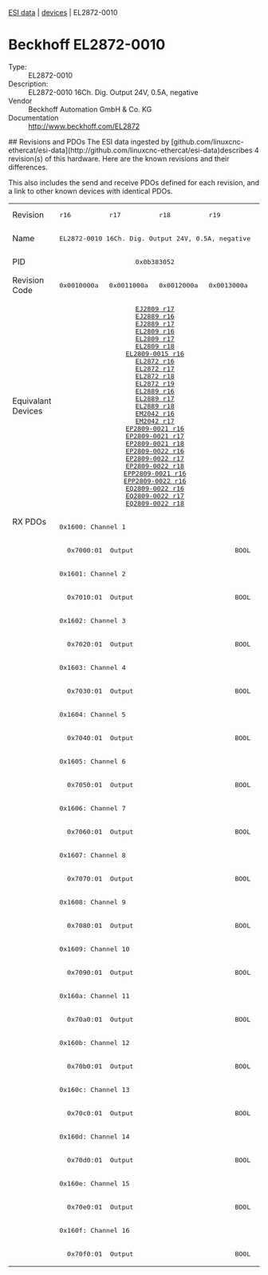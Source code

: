 <div class="nav"><a href="/esi-data">ESI data</a> | <a href="/esi-data/devices">devices</a> | EL2872-0010</div>

#  Beckhoff EL2872-0010

<dl>
  <dt>Type:</dt><dd>EL2872-0010</dd>
  <dt>Description:</dt><dd>EL2872-0010 16Ch. Dig. Output 24V, 0.5A, negative</dd>
  <dt>Vendor</dt><dd>Beckhoff Automation GmbH & Co. KG</dd>
  <dt>Documentation</dt><dd><a href="http://www.beckhoff.com/EL2872">http://www.beckhoff.com/EL2872</a></dd>
</dl>
## Revisions and PDOs
The ESI data ingested by [github.com/linuxcnc-ethercat/esi-data](http://github.com/linuxcnc-ethercat/esi-data)describes 4 revision(s) of this hardware.  Here are the known revisions and their differences.

This also includes the send and receive PDOs defined for each revision, and a link to other known devices with identical PDOs.

<table>
<tr >
<td class="first">Revision</td>
<td ><pre>r16</pre></td>
<td ><pre>r17</pre></td>
<td ><pre>r18</pre></td>
<td ><pre>r19</pre></td>
</tr>
<tr >
<td class="first">Name</td>
<td  colspan=4 align="center"><pre>EL2872-0010 16Ch. Dig. Output 24V, 0.5A, negative</pre></td>
</tr>
<tr >
<td class="first">PID</td>
<td  colspan=4 align="center"><pre>0x0b383052</pre></td>
</tr>
<tr >
<td class="first">Revision Code</td>
<td ><pre>0x0010000a</pre></td>
<td ><pre>0x0011000a</pre></td>
<td ><pre>0x0012000a</pre></td>
<td ><pre>0x0013000a</pre></td>
</tr>
<tr >
<td class="first">Equivalant Devices</td>
<td  colspan=4 align="center"><pre><a href="EJ2809">EJ2809 r17</a><br/><a href="EJ2889">EJ2889 r16</a><br/><a href="EJ2889">EJ2889 r17</a><br/><a href="EL2809">EL2809 r16</a><br/><a href="EL2809">EL2809 r17</a><br/><a href="EL2809">EL2809 r18</a><br/><a href="EL2809-0015">EL2809-0015 r16</a><br/><a href="EL2872">EL2872 r16</a><br/><a href="EL2872">EL2872 r17</a><br/><a href="EL2872">EL2872 r18</a><br/><a href="EL2872">EL2872 r19</a><br/><a href="EL2889">EL2889 r16</a><br/><a href="EL2889">EL2889 r17</a><br/><a href="EL2889">EL2889 r18</a><br/><a href="EM2042">EM2042 r16</a><br/><a href="EM2042">EM2042 r17</a><br/><a href="EP2809-0021">EP2809-0021 r16</a><br/><a href="EP2809-0021">EP2809-0021 r17</a><br/><a href="EP2809-0021">EP2809-0021 r18</a><br/><a href="EP2809-0022">EP2809-0022 r16</a><br/><a href="EP2809-0022">EP2809-0022 r17</a><br/><a href="EP2809-0022">EP2809-0022 r18</a><br/><a href="EPP2809-0021">EPP2809-0021 r16</a><br/><a href="EPP2809-0022">EPP2809-0022 r16</a><br/><a href="EQ2809-0022">EQ2809-0022 r16</a><br/><a href="EQ2809-0022">EQ2809-0022 r17</a><br/><a href="EQ2809-0022">EQ2809-0022 r18</a></pre></td>
</tr>
<tr class="rxpdo pdosection">
<td class="first" rowspan=32 valign=top>RX PDOs</td>
<td colspan=4 align="left"><pre>0x1600: Channel 1</pre></td>
<td></td>
</tr>
<tr class="rxpdo">
<td  colspan=4 align="left"><pre>  0x7000:01  Output                          BOOL</pre></td>
</tr>
<tr class="rxpdo pdosection">
<td  colspan=4 align="left"><pre>0x1601: Channel 2</pre></td>
</tr>
<tr class="rxpdo">
<td  colspan=4 align="left"><pre>  0x7010:01  Output                          BOOL</pre></td>
</tr>
<tr class="rxpdo pdosection">
<td  colspan=4 align="left"><pre>0x1602: Channel 3</pre></td>
</tr>
<tr class="rxpdo">
<td  colspan=4 align="left"><pre>  0x7020:01  Output                          BOOL</pre></td>
</tr>
<tr class="rxpdo pdosection">
<td  colspan=4 align="left"><pre>0x1603: Channel 4</pre></td>
</tr>
<tr class="rxpdo">
<td  colspan=4 align="left"><pre>  0x7030:01  Output                          BOOL</pre></td>
</tr>
<tr class="rxpdo pdosection">
<td  colspan=4 align="left"><pre>0x1604: Channel 5</pre></td>
</tr>
<tr class="rxpdo">
<td  colspan=4 align="left"><pre>  0x7040:01  Output                          BOOL</pre></td>
</tr>
<tr class="rxpdo pdosection">
<td  colspan=4 align="left"><pre>0x1605: Channel 6</pre></td>
</tr>
<tr class="rxpdo">
<td  colspan=4 align="left"><pre>  0x7050:01  Output                          BOOL</pre></td>
</tr>
<tr class="rxpdo pdosection">
<td  colspan=4 align="left"><pre>0x1606: Channel 7</pre></td>
</tr>
<tr class="rxpdo">
<td  colspan=4 align="left"><pre>  0x7060:01  Output                          BOOL</pre></td>
</tr>
<tr class="rxpdo pdosection">
<td  colspan=4 align="left"><pre>0x1607: Channel 8</pre></td>
</tr>
<tr class="rxpdo">
<td  colspan=4 align="left"><pre>  0x7070:01  Output                          BOOL</pre></td>
</tr>
<tr class="rxpdo pdosection">
<td  colspan=4 align="left"><pre>0x1608: Channel 9</pre></td>
</tr>
<tr class="rxpdo">
<td  colspan=4 align="left"><pre>  0x7080:01  Output                          BOOL</pre></td>
</tr>
<tr class="rxpdo pdosection">
<td  colspan=4 align="left"><pre>0x1609: Channel 10</pre></td>
</tr>
<tr class="rxpdo">
<td  colspan=4 align="left"><pre>  0x7090:01  Output                          BOOL</pre></td>
</tr>
<tr class="rxpdo pdosection">
<td  colspan=4 align="left"><pre>0x160a: Channel 11</pre></td>
</tr>
<tr class="rxpdo">
<td  colspan=4 align="left"><pre>  0x70a0:01  Output                          BOOL</pre></td>
</tr>
<tr class="rxpdo pdosection">
<td  colspan=4 align="left"><pre>0x160b: Channel 12</pre></td>
</tr>
<tr class="rxpdo">
<td  colspan=4 align="left"><pre>  0x70b0:01  Output                          BOOL</pre></td>
</tr>
<tr class="rxpdo pdosection">
<td  colspan=4 align="left"><pre>0x160c: Channel 13</pre></td>
</tr>
<tr class="rxpdo">
<td  colspan=4 align="left"><pre>  0x70c0:01  Output                          BOOL</pre></td>
</tr>
<tr class="rxpdo pdosection">
<td  colspan=4 align="left"><pre>0x160d: Channel 14</pre></td>
</tr>
<tr class="rxpdo">
<td  colspan=4 align="left"><pre>  0x70d0:01  Output                          BOOL</pre></td>
</tr>
<tr class="rxpdo pdosection">
<td  colspan=4 align="left"><pre>0x160e: Channel 15</pre></td>
</tr>
<tr class="rxpdo">
<td  colspan=4 align="left"><pre>  0x70e0:01  Output                          BOOL</pre></td>
</tr>
<tr class="rxpdo pdosection">
<td  colspan=4 align="left"><pre>0x160f: Channel 16</pre></td>
</tr>
<tr class="rxpdo">
<td  colspan=4 align="left"><pre>  0x70f0:01  Output                          BOOL</pre></td>
</tr>
</table>
